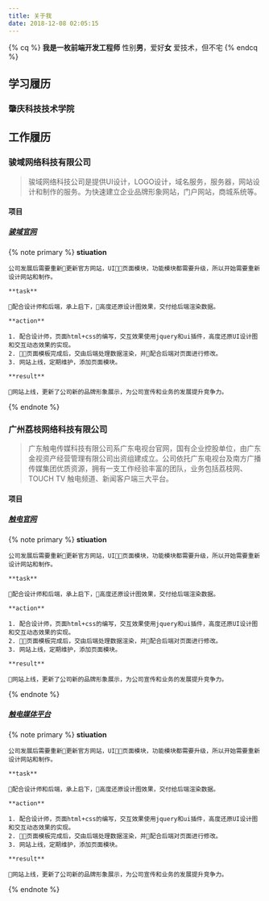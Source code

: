 ```yaml
---
title: 关于我
date: 2018-12-08 02:05:15
---
```


{% cq %}
**我是一枚前端开发工程师**
性别**男**，爱好**女**
爱技术，但不宅
{% endcq %}

## 学习履历

### 肇庆科技技术学院

## 工作履历

### 骏域网络科技有限公司

> 骏域网络科技公司是提供UI设计，LOGO设计，域名服务，服务器，网站设计和制作的服务。为快速建立企业品牌形象网站，门户网站，商城系统等。

#### 项目

##### [骏域官网](http://www.gzjunyu.com)

{% note primary %}
    **stiuation**
    
    公司发展后需要重新更新官方网站，UI，页面模块，功能模块都需要升级，所以开始需要重新设计网站和制作。

    **task**

    配合设计师和后端，承上启下，高度还原设计图效果，交付给后端渲染数据。

    **action**

    1. 配合设计师，页面html+css的编写，交互效果使用jquery和ui插件，高度还原UI设计图和交互动态效果的实现。
    2. 页面模板完成后，交由后端处理数据渲染，并配合后端对页面进行修改。
    3. 网站上线，定期维护，添加页面模块。
    
    **result**

    网站上线，更新了公司新的品牌形象展示，为公司宣传和业务的发展提升竞争力。
{% endnote %}

### 广州荔枝网络科技有限公司

> 广东触电传媒科技有限公司系广东电视台官网，国有企业控股单位，由广东金视资产经营管理有限公司出资组建成立。公司依托广东电视台及南方广播传媒集团优质资源，拥有一支工作经验丰富的团队，业务包括荔枝网、TOUCH TV 触电频道、新闻客户端三大平台。

#### 项目

##### [触电官网](http://www.itouchtv.cn)

{% note primary %}
    **stiuation**
    
    公司发展后需要重新更新官方网站，UI，页面模块，功能模块都需要升级，所以开始需要重新设计网站和制作。

    **task**

    配合设计师和后端，承上启下，高度还原设计图效果，交付给后端渲染数据。

    **action**

    1. 配合设计师，页面html+css的编写，交互效果使用jquery和ui插件，高度还原UI设计图和交互动态效果的实现。
    2. 页面模板完成后，交由后端处理数据渲染，并配合后端对页面进行修改。
    3. 网站上线，定期维护，添加页面模块。
    
    **result**

    网站上线，更新了公司新的品牌形象展示，为公司宣传和业务的发展提升竞争力。
{% endnote %}

##### [触电媒体平台](http://media.itouchtv.cn)

{% note primary %}
    **stiuation**
    
    公司发展后需要重新更新官方网站，UI，页面模块，功能模块都需要升级，所以开始需要重新设计网站和制作。

    **task**

    配合设计师和后端，承上启下，高度还原设计图效果，交付给后端渲染数据。

    **action**

    1. 配合设计师，页面html+css的编写，交互效果使用jquery和ui插件，高度还原UI设计图和交互动态效果的实现。
    2. 页面模板完成后，交由后端处理数据渲染，并配合后端对页面进行修改。
    3. 网站上线，定期维护，添加页面模块。
    
    **result**

    网站上线，更新了公司新的品牌形象展示，为公司宣传和业务的发展提升竞争力。
{% endnote %}
